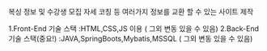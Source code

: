 복싱 정보 및 수강생 모집 자세 코칭 등 여러가지 정보를 교환 할 수 있는 사이트 제작

1.Front-End 기술 스택
:HTML,CSS,JS 이용 ( 그외 변동 있을 수 있음)
2.Back-End 기술 스택(중요!)
:JAVA,SpringBoots,Mybatis,MSSQL ( 그외 변동 있을 수 있음)
